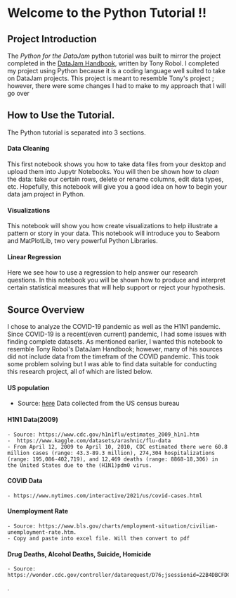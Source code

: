 # Welcome to the Python Tutorial !!


## Project Introduction

The *Python for the DataJam* python tutorial was built to mirror the project completed in the [DataJam Handbook](https://static1.squarespace.com/static/513777bbe4b0aafa8d406eb4/t/6186cb633ae329480fd7dc40/1636223853714/Data+Jam+Manual.pdf), written by Tony Robol. I completed my project using Python because it is a coding language well suited to take on DataJam projects. This project is meant to resemble Tony's project ; however, there were some changes I had to make to my approach that I will go over 

## How to Use the Tutorial. 

The Python tutorial is separated into 3 sections. 

#### Data Cleaning 
This first notebook shows you how to take data files from your desktop and upload them into Jupytr Notebooks. You will then be shown how to *clean* the data: take our certain rows, delete or rename columns, edit data types, etc. Hopefully, this notebook will give you a good idea on how to begin your data jam project in Python. 

#### Visualizations
This notebook will show you how create visualizations to help illustrate a pattern or story in your data. This notebook will introduce you to Seaborn and MatPlotLib, two very powerful Python Libraries. 

#### Linear Regression
Here we see how to use a regression to help answer our research questions. In this notebook you will be shown how to produce and interpret certain statistical measures that will help support or reject your hypothesis. 

## Source Overview

I chose to analyze the COVID-19 pandemic as well as the H1N1 pandemic. Since COVID-19 is a recent(even current) pandemic, I had some issues with finding complete datasets. As mentioned earlier, I wanted this notebook to resemble Tony Robol's DataJam Handbook; however, many of his sources did not include data from the timefram of the COVID pandemic. This took some problem solving but I was able to find data suitable for conducting this research project, all of which are listed below. 

#### US population
* Source: [here](https://www.multpl.com/united-states-population/table/by-month)
Data collected from the US census bureau 
#### H1N1 Data(2009)
    - Source: https://www.cdc.gov/h1n1flu/estimates_2009_h1n1.htm
    -  https://www.kaggle.com/datasets/arashnic/flu-data
    - From April 12, 2009 to April 10, 2010, CDC estimated there were 60.8 million cases (range: 43.3-89.3 million), 274,304 hospitalizations (range: 195,086-402,719), and 12,469 deaths (range: 8868-18,306) in the United States due to the (H1N1)pdm0 virus.

#### COVID Data
    - https://www.nytimes.com/interactive/2021/us/covid-cases.html

#### Unemployment Rate
    - Source: https://www.bls.gov/charts/employment-situation/civilian-unemployment-rate.htm.
    - Copy and paste into excel file. Will then convert to pdf
    
#### Drug Deaths, Alcohol Deaths, Suicide, Homicide
    - Source: https://wonder.cdc.gov/controller/datarequest/D76;jsessionid=22B4DBCFDC0FE213B87A96923C50


.



